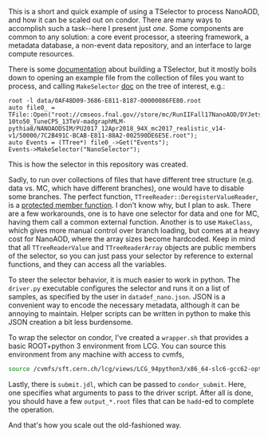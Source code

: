 This is a short and quick example of using a TSelector to process NanoAOD,
and how it can be scaled out on condor.  There are many ways to accomplish
such a task--here I present just *one*.  Some components are common to any
solution: a core event processor, a steering framework, a metadata
database, a non-event data repository, and an interface to large compute resources.  

There is some [documentation](https://root.cern.ch/developing-tselector) about building a TSelector,
but it mostly boils down to opening an example file from the collection of files you want to process,
and calling `MakeSelector` [doc](https://root.cern.ch/doc/master/classTTree.html#abe2c6509820373c42a88f343434cbcb4) on the tree of interest, e.g.:
```
root -l data/0AF48D09-3686-E811-8187-00000086FE80.root
auto file0_ = TFile::Open("root://cmseos.fnal.gov//store/mc/RunIIFall17NanoAOD/DYJetsToLL_M-10to50_TuneCP5_13TeV-madgraphMLM-pythia8/NANOAODSIM/PU2017_12Apr2018_94X_mc2017_realistic_v14-v1/50000/7C2B491C-BCAB-E811-88A2-002590DE6E5E.root");
auto Events = (TTree*) file0_->Get("Events");
Events->MakeSelector("NanoSelector");
```

This is how the selector in this repository was created.

Sadly, to run over collections of files that have different tree structure (e.g. data vs. MC, which have different branches),
one would have to disable some branches.  The perfect function, `TTreeReader::DeregisterValueReader`, is a [protected member function](https://root.cern.ch/doc/v608/classTTreeReader.html#ab9df60de0ade744cb2d5ef423cd12aec).
I don't know why, but I plan to ask.  There are a few workarounds, one is to have one selector for data and one for MC, having them call a common external function.  Another is to use `MakeClass`, which gives more manual control over branch loading, but comes at a heavy cost for NanoAOD, where the array sizes become hardcoded.
Keep in mind that all `TTreeReaderValue` and `TTreeReaderArray` objects are public members of the selector, so you can just pass your selector by reference to external
functions, and they can access all the variables.

To steer the selector behavior, it is much easier to work in python.  The `driver.py` executable configures the selector and runs it on
a list of samples, as specified by the user in `datadef_nano.json`.  JSON is a convenient way to encode the necessary metadata, although
it can be annoying to maintain.  Helper scripts can be written in python to make this JSON creation a bit less burdensome.

To wrap the selector on condor, I've created a `wrapper.sh` that provides a basic ROOT+python 3 environment from LCG.
You can source this environment from any machine with access to cvmfs,
```bash
source /cvmfs/sft.cern.ch/lcg/views/LCG_94python3/x86_64-slc6-gcc62-opt/setup.sh
```

Lastly, there is `submit.jdl`, which can be passed to `condor_submit`.  Here, one specifies what arguments to pass to the driver script.
After all is done, you should have a few `output_*.root` files that can be `hadd`-ed to complete the operation.

And that's how you scale out the old-fashioned way.
